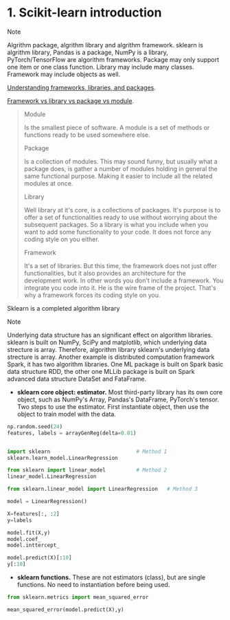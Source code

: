 # 1. Scikit-learn introduction
> [!NOTE]
> Algrithm package, algrithm library and algrithm framework.
sklearn is algrithm library, Pandas is a package, NumPy is a library, PyTorch/TensorFlow are algorithm frameworks.
Package may only support one item or one class function. Library may include many classes. Framework may include objects as well.

[Understanding frameworks, libraries, and packages](https://datasciencedojo.com/blog/frameworks-libraries-and-packages/#:~:text=While%20frameworks%20provide%20structure%20and,component%20for%20successful%20software%20development).

[Framework vs library vs package vs module](https://dev.to/hamza/framework-vs-library-vs-package-vs-module-the-debate-3jpp).
> Module
> 
> Is the smallest piece of software. A module is a set of methods or functions ready to be used somewhere else.
> 
> Package
> 
> Is a collection of modules. This may sound funny, but usually what a package does, is gather a number of modules holding in general the same functional purpose. Making it easier to include all the related modules at once.
> 
> Library
> 
> Well library at it's core, is a collections of packages. It's purpose is to offer a set of functionalities ready to use without worrying about the subsequent packages. So a library is what you include when you want to add some functionality to your code. It does not force any coding style on you either.
> 
> Framework
> 
> It's a set of libraries. But this time, the framework does not just offer functionalities, but it also provides an architecture for the development work. In other words you don't include a framework. You integrate you code into it. He is the wire frame of the project. That's why a framework forces its coding style on you.

Sklearn is a completed algorithm library 
> [!NOTE]
> Underlying data structure has an significant effect on algorithm libraries. sklearn is built on NumPy, SciPy and matplotlib, which underlying data strecture is array. Therefore, algorithm library sklearn's underlying data strecture is array. Another example is distributed computation framework Spark, it has two algorithm libraries. One ML package is built on Spark basic data structure RDD, the other one MLLib package is built on Spark advanced data structure DataSet and FataFrame.
- **sklearn core object: estimator.** Most third-party library has its own core object, such as NumPy's Array, Pandas's DataFrame, PyTorch's tensor. Two steps to use the estimator. First instantiate object, then use the object to train model with the data.
```python
np.random.seed(24)
features, labels = arrayGenReg(delta=0.01)


import sklearn                            # Method 1
sklearn.learn_model.LinearRegression

from sklearn import linear_model          # Method 2
linear_model.LinearRegression

from sklearn.linear_model import LinearRegression   # Method 3

model = LinearRegression()

X=features[:, :2]
y=labels

model.fit(X,y)
model.coef_
model.inttercept_

model.predict(X)[:10]
y[:10]
```
- **sklearn functions.** These are not estimators (class), but are single functions. No need to instantiation before being used.
```python
from sklearn.metrics import mean_squared_error

mean_squared_error(model.predict(X),y)
```












